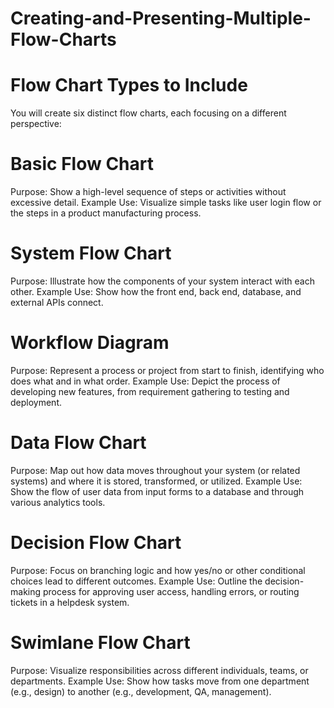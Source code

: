 # Creating-and-Presenting-Multiple-Flow-Charts
# Flow Chart Types to Include
You will create six distinct flow charts, each focusing on a different perspective:

# Basic Flow Chart

Purpose: Show a high-level sequence of steps or activities without excessive detail.
Example Use: Visualize simple tasks like user login flow or the steps in a product manufacturing process.

# System Flow Chart

Purpose: Illustrate how the components of your system interact with each other.
Example Use: Show how the front end, back end, database, and external APIs connect.

# Workflow Diagram

Purpose: Represent a process or project from start to finish, identifying who does what and in what order.
Example Use: Depict the process of developing new features, from requirement gathering to testing and deployment.

# Data Flow Chart

Purpose: Map out how data moves throughout your system (or related systems) and where it is stored, transformed, or utilized.
Example Use: Show the flow of user data from input forms to a database and through various analytics tools.

# Decision Flow Chart

Purpose: Focus on branching logic and how yes/no or other conditional choices lead to different outcomes.
Example Use: Outline the decision-making process for approving user access, handling errors, or routing tickets in a helpdesk system.

# Swimlane Flow Chart

Purpose: Visualize responsibilities across different individuals, teams, or departments.
Example Use: Show how tasks move from one department (e.g., design) to another (e.g., development, QA, management).